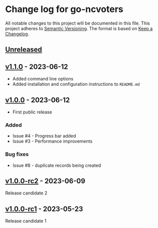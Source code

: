 # Change log for go-ncvoters
All notable changes to this project will be documented in this file.
This project adheres to [Semantic Versioning].
The format is based on [Keep a Changelog].
	
## [Unreleased]

## [v1.1.0] - 2023-06-12
- Added command line options
- Added installation and configuration instructions to `README.md`

## [v1.0.0] - 2023-06-12
- First public release

### Added
- Issue #4 - Progress bar added
- Issue #3 - Performance improvements
  
### Bug fixes
- Issue #8 - duplicate records being created
  
## [v1.0.0-rc2] - 2023-06-09
Release candidate 2

## [v1.0.0-rc1] - 2023-05-23
Release candidate 1

[Semantic Versioning]: http://semver.org
[Keep a Changelog]: http://keepachangelog.com
[Unreleased]: https://github.com/philhanna/go-ncvoters/compare/v1.1.0..HEAD
[v1.1.0]: https://github.com/philhanna/go-ncvoters/compare/v1.0.0..v1.1.0
[v1.0.0]: https://github.com/philhanna/go-ncvoters/compare/v1.0.0-rc2..v1.0.0
[v1.0.0-rc2]: https://github.com/philhanna/go-ncvoters/compare/v1.0.0-rc1..v1.0.0-rc2
[v1.0.0-rc1]: https://github.com/philhanna/go-ncvoters/compare/a0324a5..v1.0.0-rc1
